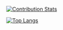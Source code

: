 [![Contribution Stats](https://github-contribution-stats.vercel.app/api/?username=marcogermani87)](https://github.com/LordDashMe/github-contribution-stats/) 

[![Top Langs](https://github-readme-stats.vercel.app/api/top-langs/?username=marcogermani87)](https://github.com/anuraghazra/github-readme-stats)

